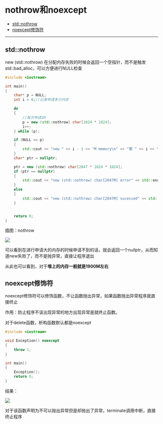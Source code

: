 # nothrow和noexcept


- [std::nothrow](#stdnothrow)
- [noexcept修饰符](#noexcept修饰符)

-------------
## std::nothrow

new (std::nothrow) 在分配内存失败的时候会返回一个空指针，而不是触发std::bad_alloc，可以方便进行NULL检查

``` c++
#include <iostream>

int main()
{
	char* p = NULL;
	int i = 0;//记录申请多少内存

	do
	{
		//每次申请1M
		p = new (std::nothrow) char[1024 * 1024];
		i++;
	} while (p);

	if (NULL == p)
	{
		std::cout << "new " << i - 1 << "M memory\n" << "第 " << i << "次内存分配失败" << std::endl;
	}
	char* ptr = nullptr;

	ptr = new (std::nothrow) char[2047 * 1024 * 1024];
	if (ptr == nullptr)
	{
		std::cout << "new (std::nothrow) char[2047M] error" << std::endl;
	}
	else
	{
		std::cout << "new (std::nothrow) char[2047M] sucessed" << std::endl;
	}


	return 0;
}
```

插图：nothrow

![](https://ykitty.oss-cn-beijing.aliyuncs.com/photo/C%2B%2B/new%E4%B8%8D%E6%8A%9B%E5%BC%82%E5%B8%B8/test%20nothrow.png)

可以看到在进行申请大的内存的时候申请不到的话，就会返回一个nullptr，从而知道new失败了，而不是抛异常，直接让程序退出

从此也可以看到，对于**堆上的内存一般就是1900M左右**



## noexcept修饰符

noexcept修饰符可以修饰函数，不让函数抛出异常，如果函数抛出异常程序就直接终止

作用：防止程序不该出现异常的地方出现异常是就终止函数。

对于delete函数，析构函数默认都是noexcept

``` C++
#include <iostream>

void Exception() noexcept 
{
    throw 1;
}

int main()
{
    Exception();
    return 0;
}
```

结果：

![](https://ykitty.oss-cn-beijing.aliyuncs.com/photo/C%2B%2B/new%E4%B8%8D%E6%8A%9B%E5%BC%82%E5%B8%B8/noexcept.png)

对于该函数声明为不可以抛出异常但是却抛出了异常，terminate调用中断，直接终止程序

